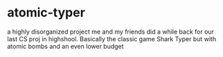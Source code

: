 # atomic-typer

a highly disorganized project me and my friends did a while back for our last CS proj in highshool. Basically the classic game Shark Typer but with atomic bombs and an even lower budget
